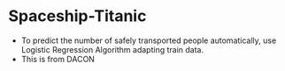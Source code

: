 # Spaceship-Titanic
- To predict the number of safely transported people automatically, use Logistic Regression Algorithm adapting train data.
- This is from DACON
